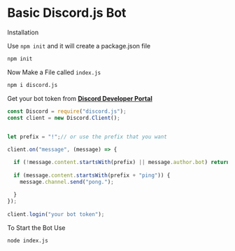 # Basic Discord.js Bot

Installation

Use `npm init` and it will create a package.json file

```sh
npm init
```

Now Make a File called `index.js` 

```sh
npm i discord.js
```

Get your bot token from **[Discord Developer Portal](https://discord.com/developers/docs)**

```javascript
const Discord = require("discord.js");
const client = new Discord.Client();
 

let prefix = "!";// or use the prefix that you want 

client.on("message", (message) => {

  if (!message.content.startsWith(prefix) || message.author.bot) return;
 
  if (message.content.startsWith(prefix + "ping")) {
    message.channel.send("pong.");
 
  }
});
 
client.login("your bot token");
```
To Start the Bot Use

```sh
node index.js
```
